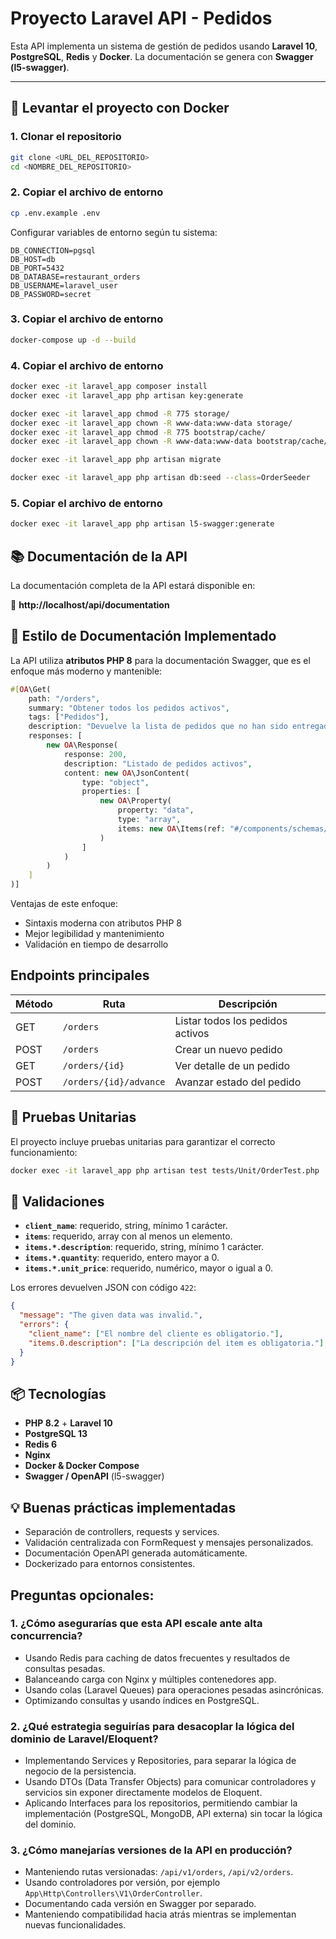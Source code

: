 # Proyecto Laravel API - Pedidos

Esta API implementa un sistema de gestión de pedidos usando **Laravel 10**, **PostgreSQL**, **Redis** y **Docker**. La documentación se genera con **Swagger (l5-swagger)**.

---

## 🐳 Levantar el proyecto con Docker

### 1. Clonar el repositorio

```bash
git clone <URL_DEL_REPOSITORIO>
cd <NOMBRE_DEL_REPOSITORIO>
```

### 2. Copiar el archivo de entorno

```bash
cp .env.example .env
```
Configurar variables de entorno según tu sistema:

```env
DB_CONNECTION=pgsql
DB_HOST=db
DB_PORT=5432
DB_DATABASE=restaurant_orders
DB_USERNAME=laravel_user
DB_PASSWORD=secret
```

### 3. Copiar el archivo de entorno
```bash
docker-compose up -d --build
```
### 4. Copiar el archivo de entorno

```bash
docker exec -it laravel_app composer install
docker exec -it laravel_app php artisan key:generate

docker exec -it laravel_app chmod -R 775 storage/
docker exec -it laravel_app chown -R www-data:www-data storage/
docker exec -it laravel_app chmod -R 775 bootstrap/cache/
docker exec -it laravel_app chown -R www-data:www-data bootstrap/cache/

docker exec -it laravel_app php artisan migrate

docker exec -it laravel_app php artisan db:seed --class=OrderSeeder
```

### 5. Copiar el archivo de entorno

```bash
docker exec -it laravel_app php artisan l5-swagger:generate
```
## 📚 Documentación de la API

La documentación completa de la API estará disponible en:

🔗 **http://localhost/api/documentation**

## 📖 Estilo de Documentación Implementado

La API utiliza **atributos PHP 8** para la documentación Swagger, que es el enfoque más moderno y mantenible:

```php
#[OA\Get(
    path: "/orders",
    summary: "Obtener todos los pedidos activos",
    tags: ["Pedidos"],
    description: "Devuelve la lista de pedidos que no han sido entregados (status: initiated o sent)",
    responses: [
        new OA\Response(
            response: 200,
            description: "Listado de pedidos activos",
            content: new OA\JsonContent(
                type: "object",
                properties: [
                    new OA\Property(
                        property: "data",
                        type: "array",
                        items: new OA\Items(ref: "#/components/schemas/Order")
                    )
                ]
            )
        )
    ]
)]
```
Ventajas de este enfoque:
- Sintaxis moderna con atributos PHP 8
- Mejor legibilidad y mantenimiento
- Validación en tiempo de desarrollo

## Endpoints principales

| Método | Ruta                   | Descripción                     |
|--------|------------------------|---------------------------------|
| GET    | `/orders`              | Listar todos los pedidos activos |
| POST   | `/orders`              | Crear un nuevo pedido           |
| GET    | `/orders/{id}`         | Ver detalle de un pedido        |
| POST   | `/orders/{id}/advance` | Avanzar estado del pedido       |

## 🧪 Pruebas Unitarias

El proyecto incluye pruebas unitarias para garantizar el correcto funcionamiento:
```bash
docker exec -it laravel_app php artisan test tests/Unit/OrderTest.php

```

## 📝 Validaciones

- **`client_name`**: requerido, string, mínimo 1 carácter.
- **`items`**: requerido, array con al menos un elemento.
- **`items.*.description`**: requerido, string, mínimo 1 carácter.
- **`items.*.quantity`**: requerido, entero mayor a 0.
- **`items.*.unit_price`**: requerido, numérico, mayor o igual a 0.

Los errores devuelven JSON con código `422`:

```json
{
  "message": "The given data was invalid.",
  "errors": {
    "client_name": ["El nombre del cliente es obligatorio."],
    "items.0.description": ["La descripción del item es obligatoria."]
  }
}
```

## 📦 Tecnologías

- **PHP 8.2** + **Laravel 10**
- **PostgreSQL 13**
- **Redis 6**
- **Nginx**
- **Docker & Docker Compose**
- **Swagger / OpenAPI** (l5-swagger)

## 💡 Buenas prácticas implementadas

- Separación de controllers, requests y services.
- Validación centralizada con FormRequest y mensajes personalizados.
- Documentación OpenAPI generada automáticamente.
- Dockerizado para entornos consistentes.

##  Preguntas opcionales:

### 1. ¿Cómo asegurarías que esta API escale ante alta concurrencia?

- Usando Redis para caching de datos frecuentes y resultados de consultas pesadas.
- Balanceando carga con Nginx y múltiples contenedores app.
- Usando colas (Laravel Queues) para operaciones pesadas asincrónicas.
- Optimizando consultas y usando índices en PostgreSQL.

### 2. ¿Qué estrategia seguirías para desacoplar la lógica del dominio de Laravel/Eloquent?

- Implementando Services y Repositories, para separar la lógica de negocio de la persistencia.
- Usando DTOs (Data Transfer Objects) para comunicar controladores y servicios sin exponer directamente modelos de Eloquent.
- Aplicando Interfaces para los repositorios, permitiendo cambiar la implementación (PostgreSQL, MongoDB, API externa) sin tocar la lógica del dominio.

### 3. ¿Cómo manejarías versiones de la API en producción?

- Manteniendo rutas versionadas: `/api/v1/orders`, `/api/v2/orders`.
- Usando controladores por versión, por ejemplo `App\Http\Controllers\V1\OrderController`.
- Documentando cada versión en Swagger por separado.
- Manteniendo compatibilidad hacia atrás mientras se implementan nuevas funcionalidades.